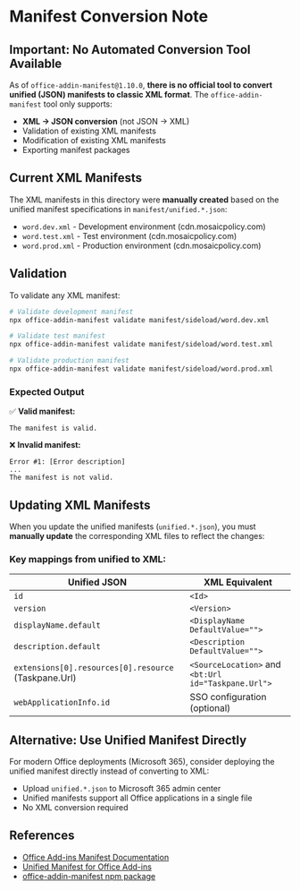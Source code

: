 # Manifest Conversion Note

## Important: No Automated Conversion Tool Available

As of `office-addin-manifest@1.10.0`, **there is no official tool to convert unified (JSON) manifests to classic XML format**. The `office-addin-manifest` tool only supports:

- **XML → JSON conversion** (not JSON → XML)
- Validation of existing XML manifests
- Modification of existing XML manifests
- Exporting manifest packages

## Current XML Manifests

The XML manifests in this directory were **manually created** based on the unified manifest specifications in `manifest/unified.*.json`:

- `word.dev.xml` - Development environment (cdn.mosaicpolicy.com)
- `word.test.xml` - Test environment (cdn.mosaicpolicy.com)
- `word.prod.xml` - Production environment (cdn.mosaicpolicy.com)

## Validation

To validate any XML manifest:

```bash
# Validate development manifest
npx office-addin-manifest validate manifest/sideload/word.dev.xml

# Validate test manifest
npx office-addin-manifest validate manifest/sideload/word.test.xml

# Validate production manifest
npx office-addin-manifest validate manifest/sideload/word.prod.xml
```

### Expected Output

✅ **Valid manifest:**

```
The manifest is valid.
```

❌ **Invalid manifest:**

```
Error #1: [Error description]
...
The manifest is not valid.
```

## Updating XML Manifests

When you update the unified manifests (`unified.*.json`), you must **manually update** the corresponding XML files to reflect the changes:

### Key mappings from unified to XML:

| Unified JSON                                         | XML Equivalent                                      |
| ---------------------------------------------------- | --------------------------------------------------- |
| `id`                                                 | `<Id>`                                              |
| `version`                                            | `<Version>`                                         |
| `displayName.default`                                | `<DisplayName DefaultValue="">`                     |
| `description.default`                                | `<Description DefaultValue="">`                     |
| `extensions[0].resources[0].resource` (Taskpane.Url) | `<SourceLocation>` and `<bt:Url id="Taskpane.Url">` |
| `webApplicationInfo.id`                              | SSO configuration (optional)                        |

## Alternative: Use Unified Manifest Directly

For modern Office deployments (Microsoft 365), consider deploying the unified manifest directly instead of converting to XML:

- Upload `unified.*.json` to Microsoft 365 admin center
- Unified manifests support all Office applications in a single file
- No XML conversion required

## References

- [Office Add-ins Manifest Documentation](https://learn.microsoft.com/en-us/office/dev/add-ins/develop/add-in-manifests)
- [Unified Manifest for Office Add-ins](https://learn.microsoft.com/en-us/office/dev/add-ins/develop/unified-manifest-overview)
- [office-addin-manifest npm package](https://www.npmjs.com/package/office-addin-manifest)
